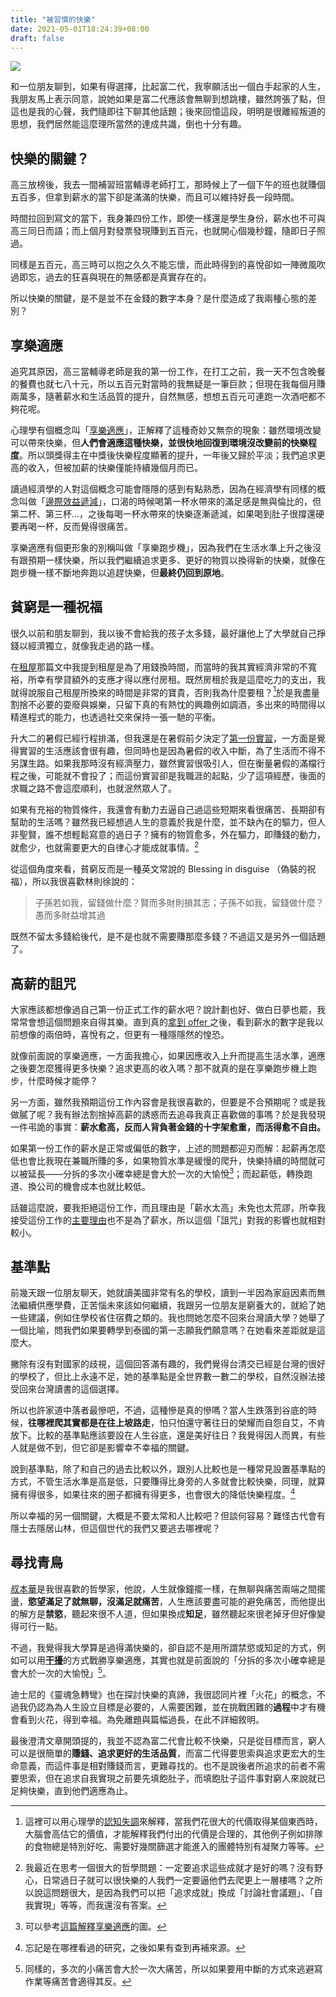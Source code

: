 ```yaml
---
title: "被習慣的快樂"
date: 2021-05-01T18:24:39+08:00
draft: false
---
```


![](https://cdn.pixabay.com/photo/2018/03/26/10/33/new-taiwan-dollar-3262198_960_720.jpg)

和一位朋友聊到，如果有得選擇，比起富二代，我寧願活出一個白手起家的人生，我朋友馬上表示同意，說她如果是富二代應該會無聊到想跳樓，雖然誇張了點，但這也是我的心聲，我們隨即往下聊其他話題；後來回憶這段，明明是很離經叛道的思想，我們居然能這麼理所當然的達成共識，倒也十分有趣。

## 快樂的關鍵？

高三放榜後，我去一間補習班當輔導老師打工，那時候上了一個下午的班也就賺個五百多，但拿到薪水的當下卻是滿滿的快樂，而且可以維持好長一段時間。

時間拉回到寫文的當下，我身兼四份工作，即使一樣還是學生身份，薪水也不可與高三同日而語；而上個月對發票發現賺到五百元，也就開心個幾秒鐘，隨即日子照過。

同樣是五百元，高三時可以抱之久久不能忘懷，而此時得到的喜悅卻如一陣微風吹過即忘，過去的狂喜與現在的無感都是真實存在的。

所以快樂的關鍵，是不是並不在金錢的數字本身？是什麼造成了我兩種心態的差別？

## 享樂適應

追究其原因，高三當輔導老師是我的第一份工作，在打工之前，我一天不包含晚餐的餐費也就七八十元，所以五百元對當時的我無疑是一筆巨款；但現在我每個月賺兩萬多，隨著薪水和生活品質的提升，自然無感，想想五百元可連跑一次酒吧都不夠花呢。

心理學有個概念叫「[享樂適應](https://health.hkej.com/health/article?suid=2095233&subjectline=快樂的真相：享樂適應)」，正解釋了這種奇妙又無奈的現象：雖然環境改變可以帶來快樂，但**人們會適應這種快樂，並很快地回復到環境沒改變前的快樂程度**。所以頭獎得主在中獎後快樂程度顯著的提升，一年後又歸於平淡；我們追求更高的收入，但被加薪的快樂僅能持續幾個月而已。

讀過經濟學的人對這個概念可能會隱隱的感到有點熟悉，因為在經濟學有同樣的概念叫做「[邊際效益遞減](https://zh.wikipedia.org/wiki/報酬遞減)」，口渴的時候喝第一杯水帶來的滿足感是無與倫比的，但第二杯、第三杯…，之後每喝一杯水帶來的快樂逐漸遞減，如果喝到肚子很撐還硬要再喝一杯，反而覺得很痛苦。

享樂適應有個更形象的別稱叫做「享樂跑步機」，因為我們在生活水準上升之後沒有跟預期一樣快樂，所以我們繼續追求更多、更好的物質以換得新的快樂，就像在跑步機一樣不斷地奔跑以追趕快樂，但**最終仍回到原地**。

## 貧窮是一種祝福

很久以前和朋友聊到，我以後不會給我的孩子太多錢，最好讓他上了大學就自己掙錢以經濟獨立，就像我走過的路一樣。

在[租屋](https://blog.jameshsu.csie.org/post/台北人在台大旁租屋/)那篇文中我提到租屋是為了用錢換時間，而當時的我其實經濟非常的不寬裕，所幸有學貸額外的支應才得以應付房租。既然房租於我是這麼吃力的支出，我就得說服自己租屋所換來的時間是非常的寶貴，否則我為什麼要租？[^1]於是我盡量割捨不必要的耍廢與娛樂，只留下真的有熱忱的興趣例如調酒，多出來的時間得以精進程式的能力，也透過社交來保持一張一馳的平衡。

升大二的暑假已經行程排滿，但我還是在暑假前夕決定了[第一份實習](https://blog.jameshsu.csie.org/post/2019暑假cool實習心得/)，一方面是覺得實習的生活應該會很有趣，但同時也是因為暑假的收入中斷，為了生活而不得不另謀生路。如果我那時沒有經濟壓力，雖然實習很吸引人，但在衡量暑假的滿檔行程之後，可能就不會投了；而這份實習卻是我職涯的起點，少了這項經歷，後面的求職之路不會這麼順利，也就泯然眾人了。

如果有充裕的物質條件，我還會有動力去逼自己過這些短期來看很痛苦、長期卻有幫助的生活嗎？雖然我已經想過人生的意義於我是什麼，並不缺內在的驅力，但人非聖賢，誰不想輕鬆寫意的過日子？擁有的物質愈多，外在驅力，即賺錢的動力，就愈少，也就需要更大的自律心才能成就事情。[^2]

從這個角度來看，貧窮反而是一種英文常說的 Blessing in disguise （偽裝的祝福），所以我很喜歡林則徐說的：

> 子孫若如我，留錢做什麼？賢而多財則損其志；子孫不如我，留錢做什麼？愚而多財益增其過

既然不留太多錢給後代，是不是也就不需要賺那麼多錢？不過這又是另外一個話題了。

## 高薪的詛咒

大家應該都想像過自己第一份正式工作的薪水吧？說計劃也好、做白日夢也罷，我常常會想這個問題來自得其樂。直到真的[拿到 offer ](https://blog.jameshsu.csie.org/post/成為各處/#從海外實習到海外正職)之後，看到薪水的數字是我以前想像的兩倍時，喜悅有之，但更有一種隱隱然的惶恐。

就像前面說的享樂適應，一方面我擔心，如果因應收入上升而提高生活水準，適應之後要怎麼獲得更多快樂？追求更高的收入嗎？那不就真的是在享樂跑步機上跑步，什麼時候才能停？

另一方面，雖然我預期這份工作內容會是我很喜歡的，但要是不合預期呢？或是我做膩了呢？我有辦法割捨掉高薪的誘惑而去追尋我真正喜歡做的事嗎？於是我發現一件弔詭的事實：**薪水愈高，反而人背負著金錢的十字架愈重，而活得愈不自由。**

如果第一份工作的薪水是正常或偏低的數字，上述的問題都迎刃而解：起薪再怎麼低也會比我現在兼職所賺的多，如果物質水準是緩慢的爬升，快樂持續的時間就可以被延長——分拆的多次小確幸總是會大於一次的大愉悅[^3]；而起薪低，轉換跑道、換公司的機會成本也就比較低。

話雖這麼說，要我拒絕這份工作，而且理由是「薪水太高」未免也太荒謬，所幸我接受這份工作的[主要理由](https://blog.jameshsu.csie.org/post/成為各處/#出走)也不是為了薪水，所以這個「詛咒」對我的影響也就相對較小。

## 基準點

前幾天跟一位朋友聊天，她就讀美國非常有名的學校，讀到一半因為家庭因素而無法繼續供應學費，正苦惱未來該如何繼續，我跟另一位朋友是窮養大的，就給了她一些建議，例如住學校省住宿費之類的。我也問她怎麼不回來台灣讀大學？她舉了一個比喻，問我們如果要轉學到泰國的第一志願我們願意嗎？在她看來差距就是這麼大。

撇除有沒有對國家的歧視，這個回答滿有趣的，我們覺得台清交已經是台灣的很好的學校了，但比上永遠不足，她的基準點是全世界數一數二的學校，自然沒辦法接受回來台灣讀書的這個選擇。

所以也許家道中落者最慘吧，不過，這種慘是真的慘嗎？當人生跌落到谷底的時候，**往哪裡爬其實都是在往上坡路走**，怕只怕還守著往日的榮耀而自怨自艾，不肯放下。比較的基準點應該要設在人生谷底，還是美好往日？我覺得因人而異，有些人就是做不到，但它卻是影響幸不幸福的關鍵。

說到基準點，除了和自己的過去比較以外，跟別人比較也是一種常見設置基準點的方式，不管生活水準是高是低，只要賺得比身旁的人多就會比較快樂，同理，就算擁有得很多，如果往來的圈子都擁有得更多，也會很大的降低快樂程度。[^4]

所以幸福的另一個關鍵，大概是不要太常和人比較吧？但談何容易？難怪古代會有隱士去隱居山林，但這個世代的我們又要逃去哪裡呢？

## 尋找青鳥

[叔本華](https://zh.wikipedia.org/wiki/阿图尔·叔本华)是我很喜歡的哲學家，他說，人生就像鐘擺一樣，在無聊與痛苦兩端之間擺盪，**慾望滿足了就無聊，沒滿足就痛苦**，人生應該要盡可能的避免痛苦，而他提出的解方是**禁慾**，聽起來很不人道，但如果換成**知足**，雖然聽起來很老掉牙但好像變得可行一點。

不過，我覺得我大學算是過得滿快樂的，卻自認不是用所謂禁慾或知足的方式，例如可以用[**干擾**](https://www.books.com.tw/activity/2011/01/Irrationality/page042.html)的方式戰勝享樂適應，其實也就是前面說的「分拆的多次小確幸總是會大於一次的大愉悅」[^5]。

迪士尼的《靈魂急轉彎》也在探討快樂的真諦，我很認同片裡「火花」的概念，不過我仍認為為人生設立目標是必要的，人需要困難，並在挑戰困難的**過程**中才有機會看到火花，得到幸福。為免離題與篇幅過長，在此不詳細敘明。

最後澄清文章開頭提的，我並不認為富二代會比較不快樂，只是從目標而言，窮人可以是很簡單的**賺錢、追求更好的生活品質**，而富二代得要思索與追求更宏大的生命意義，而這件事是相對賺錢而言，更難尋找的。也不是說後者所追求的前者不需要思索，但在追求自我實現之前要先填飽肚子，而填飽肚子這件事對窮人來說就已足夠快樂，直到他們適應為止。

[^1]: 這裡可以用心理學的[認知失調](https://zh.wikipedia.org/wiki/認知失調)來解釋，當我們花很大的代價取得某個東西時，大腦會高估它的價值，才能解釋我們付出的代價是合理的，其他例子例如排隊的食物總是特別好吃、需要好幾關篩選才能進入的團體特別有凝聚力等等。

[^2]: 我最近在思考一個很大的哲學問題：一定要追求這些成就才是好的嗎？沒有野心，日常過日子就可以很快樂的人我們一定要逼他們去爬更上一層樓嗎？之所以說這問題很大，是因為我們可以把「追求成就」換成「討論社會議題」、「自我實現」等等，而我還沒有答案。

[^3]: 可以參考[這篇解釋享樂適應](https://medium.com/@howard4512/懂心理學讓你買得更爽-d9ccf2e72958)的圖。

[^4]: 忘記是在哪裡看過的研究，之後如果有查到再補來源。

[^5]: 同樣的，多次的小痛苦會大於一次大痛苦，所以如果要用中斷的方式來逃避寫作業等痛苦會適得其反。